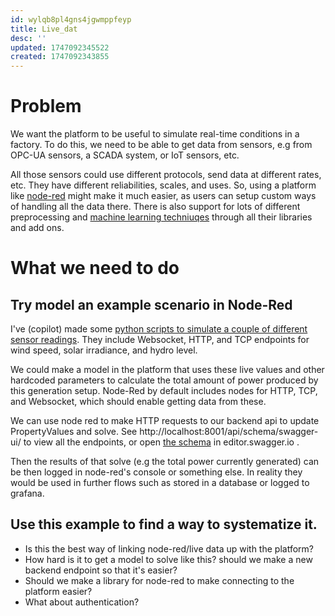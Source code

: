 ```yaml
---
id: wylqb8pl4gns4jgwmppfeyp
title: Live_dat
desc: ''
updated: 1747092345522
created: 1747092343855
---
```

# Problem

We want the platform to be useful to simulate real-time conditions in a factory. To do this, we need to be able to get data from sensors, e.g from OPC-UA sensors, a SCADA system, or IoT sensors, etc. 

All those sensors could use different protocols, send data at different rates, etc. They have different reliabilities, scales, and uses. So, using a platform like [node-red](https://nodered.org/) might make it much easier, as users can setup custom ways of handling all the data there. There is also support for lots of different preprocessing and [machine learning techniuqes](https://flows.nodered.org/collection/nRKXqYoATZfZ) through all their libraries and add ons.

# What we need to do

##  Try model an example scenario in Node-Red

I've (copilot) made  some [python scripts to simulate a couple of different sensor readings](https://github.com/bertkdowns/sensor_sim). They include Websocket, HTTP, and TCP endpoints for wind speed, solar irradiance, and hydro level.

 We could make a model in the platform that uses these live values and other hardcoded parameters to calculate the total amount of power produced by this generation setup.  Node-Red by default includes nodes for HTTP, TCP, and Websocket, which should enable getting data from these.

We can use node red to make HTTP requests  to our backend api to update PropertyValues and solve. See http://localhost:8001/api/schema/swagger-ui/ to view all the endpoints, or open [the schema](https://github.com/waikato-ahuora-smart-energy-systems/Ahuora-Adaptive-Digital-Twin-Platform/blob/3767816637b146317aef410374362946bb7952af/frontend/src/api/api_schema.yml#L4) in editor.swagger.io .

Then the results of that solve (e.g the total power currently generated) can be then logged in node-red's console or something else. In reality they would be used in further flows such as stored in a database or logged to grafana.

## Use this example to find a way to systematize it.

- Is this the best way of linking node-red/live data up with the platform? 
- How hard is it to get a model to solve like this? should we make a new backend endpoint so that it's easier?
- Should we make a library for node-red to make connecting to the platform easier?
- What about authentication?
